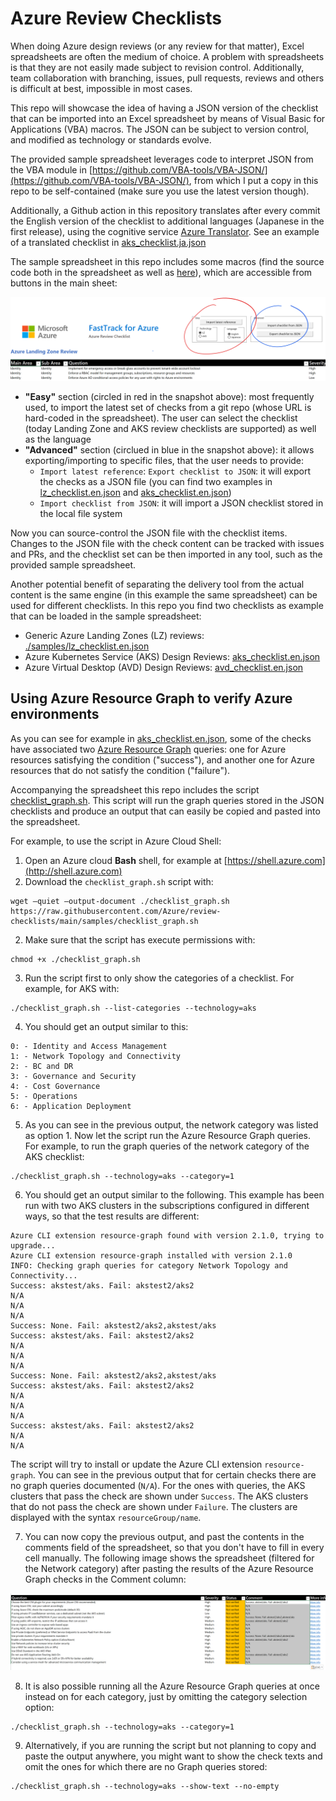 # Azure Review Checklists

When doing Azure design reviews (or any review for that matter), Excel spreadsheets are often the medium of choice. A problem with spreadsheets is that they are not easily made subject to revision control. Additionally, team collaboration with branching, issues, pull requests, reviews and others is difficult at best, impossible in most cases.

This repo will showcase the idea of having a JSON version of the checklist that can be imported into an Excel spreadsheet by means of Visual Basic for Applications (VBA) macros. The JSON can be subject to version control, and modified as technology or standards evolve.

The provided sample spreadsheet leverages code to interpret JSON from the VBA module in [https://github.com/VBA-tools/VBA-JSON/](https://github.com/VBA-tools/VBA-JSON/), from which I put a copy in this repo to be self-contained (make sure you use the latest version though).

Additionally, a Github action in this repository translates after every commit the English version of the checklist to additional languages (Japanese in the first release), using the cognitive service [Azure Translator](https://azure.microsoft.com/services/cognitive-services/translator/). See an example of a translated checklist in [aks_checklist.ja.json](./samples/aks_checklist.ja.json)

The sample spreadsheet in this repo includes some macros (find the source code both in the spreadsheet as well as [here](./code/Sheet1.cls)), which are accessible from buttons in the main sheet:

![](./pictures/spreadsheet_screenshot.png)

- **"Easy"** section (circled in red in the snapshot above): most frequently used, to import the latest set of checks from a git repo (whose URL is hard-coded in the spreadsheet). The user can select the checklist (today Landing Zone and AKS review checklists are supported) as well as the language
- **"Advanced"** section (circlued in blue in the snapshot above): it allows exporting/importing to specific files, that the user needs to provide:
    - `Import latest reference`:  `Export checklist to JSON`: it will export the checks as a JSON file (you can find two examples in [lz_checklist.en.json](./samples/lz_checklist.en.json) and [aks_checklist.en.json](./samples/aks_checklist.en.json))
    - `Import checklist from JSON`: it will import a JSON checklist stored in the local file system

Now you can source-control the JSON file with the checklist items. Changes to the JSON file with the check content can be tracked with issues and PRs, and the checklist set can be then imported in any tool, such as the provided sample spreadsheet.

Another potential benefit of separating the delivery tool from the actual content is the same engine (in this example the same spreadsheet) can be used for different checklists. In this repo you find two checklists as example that can be loaded in the sample spreadsheet:

- Generic Azure Landing Zones (LZ) reviews: [./samples/lz_checklist.en.json](./samples/lz_checklist.en.json)
- Azure Kubernetes Service (AKS) Design Reviews: [aks_checklist.en.json](./samples/aks_checklist.en.json)
- Azure Virtual Desktop (AVD) Design Reviews: [avd_checklist.en.json](./samples/avd_checklist.en.json)

## Using Azure Resource Graph to verify Azure environments

As you can see for example in [aks_checklist.en.json](./samples/aks_checklist.en.json), some of the checks have associated two [Azure Resource Graph](https://docs.microsoft.com/azure/governance/resource-graph/overview) queries: one for Azure resources satisfying the condition ("success"), and another one for Azure resources that do not satisfy the condition ("failure").

Accompanying the spreadsheet this repo includes the script [checklist_graph.sh](./samples/checklist_graph.sh). This script will run the graph queries stored in the JSON checklists and produce an output that can easily be copied and pasted into the spreadsheet.

For example, to use the script in Azure Cloud Shell:

1. Open an Azure cloud **Bash** shell, for example at [https://shell.azure.com](http://shell.azure.com)
1. Download the `checklist_graph.sh` script with:

```
wget –quiet –output-document ./checklist_graph.sh https://raw.githubusercontent.com/Azure/review-checklists/main/samples/checklist_graph.sh
```

2. Make sure that the script has execute permissions with:

```
chmod +x ./checklist_graph.sh
```

3. Run the script first to only show the categories of a checklist. For example, for AKS with:

```
./checklist_graph.sh --list-categories --technology=aks
```

4. You should get an output similar to this:

```
0: - Identity and Access Management
1: - Network Topology and Connectivity
2: - BC and DR
3: - Governance and Security
4: - Cost Governance
5: - Operations
6: - Application Deployment
```

5. As you can see in the previous output, the network category was listed as option 1. Now let the script run the Azure Resource Graph queries. For example, to run the graph queries of the network category of the AKS checklist:

```
./checklist_graph.sh --technology=aks --category=1
```

6. You should get an output similar to the following. This example has been run with two AKS clusters in the subscriptions configured in different ways, so that the test results are different:

```
Azure CLI extension resource-graph found with version 2.1.0, trying to upgrade...
Azure CLI extension resource-graph installed with version 2.1.0
INFO: Checking graph queries for category Network Topology and Connectivity...
Success: akstest/aks. Fail: akstest2/aks2
N/A
N/A
N/A
Success: None. Fail: akstest2/aks2,akstest/aks
Success: akstest/aks. Fail: akstest2/aks2
N/A
N/A
N/A
Success: None. Fail: akstest2/aks2,akstest/aks
Success: akstest/aks. Fail: akstest2/aks2
N/A
N/A
N/A
Success: akstest/aks. Fail: akstest2/aks2
N/A
N/A
```

The script will try to install or update the Azure CLI extension `resource-graph`. You can see in the previous output that for certain checks there are no graph queries documented (`N/A`). For the ones with queries, the AKS clusters that pass the check are shown under `Success`. The AKS clusters that do not pass the check are shown under `Failure`. The clusters are displayed with the syntax `resourceGroup/name`.

7. You can now copy the previous output, and past the contents in the comments field of the spreadsheet, so that you don't have to fill in every cell manually. The following image shows the spreadsheet (filtered for the Network category) after pasting the results of the Azure Resource Graph checks in the Comment column:

![Azure Resource Graph paste](./pictures/spreadsheet_paste_query_result.png)

8. It is also possible running all the Azure Resource Graph queries at once instead on for each category, just by omitting the category selection option:

```
./checklist_graph.sh --technology=aks --category=1
```

9. Alternatively, if you are running the script but not planning to copy and paste the output anywhere, you might want to show the check texts and omit the ones for which there are no Graph queries stored:

```
./checklist_graph.sh --technology=aks --show-text --no-empty
```
